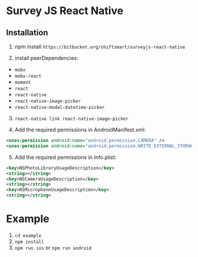 # Survey JS React Native

## Installation

1. npm install `https://bitbucket.org/shiftsmart/surveyjs-react-native`

2. install peerDependencies:
  * `mobx`
  * `mobx-react`
  * `moment`
  * `react`
  * `react-native`
  * `react-native-image-picker`
  * `react-native-modal-datetime-picker`

3. `react-native link react-native-image-picker`

4. Add the required permissions in AndroidManifest.xml:
```xml
<uses-permission android:name="android.permission.CAMERA" />
<uses-permission android:name="android.permission.WRITE_EXTERNAL_STORAGE" />
```

5. Add the required permissions in Info.plist:
```xml
<key>NSPhotoLibraryUsageDescription</key>
<string></string>
<key>NSCameraUsageDescription</key>
<string></string>
<key>NSMicrophoneUsageDescription</key>
<string></string>
```

# Example

1. `cd example`
2. `npm install`
3. `npm run ios` or `npm run android`

